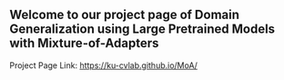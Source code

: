 ## Welcome to our project page of Domain Generalization using Large Pretrained Models with Mixture-of-Adapters
Project Page Link: https://ku-cvlab.github.io/MoA/ 